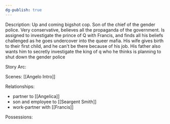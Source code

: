 ```yaml
---
dg-publish: true
---
```

Description:
Up and coming bigshot cop. Son of the chief of the gender police. Very conservative, believes all the propaganda of the government. Is assigned to investigate the prince of Q with Francis, and finds all his beliefs challenged as he goes undercover into the queer mafia. His wife gives birth to their first child, and he can't be there because of his job. His father also wants him to secretly investigate the king of q who he thinks is planning to shut down the gender police

Story Arc:

Scenes:
[[Angelo Intro]]

Relationships:
- partner to [[Angelica]]
- son and employee to [[Seargent Smith]]
- work-partner with [[Francis]]

Possessions: